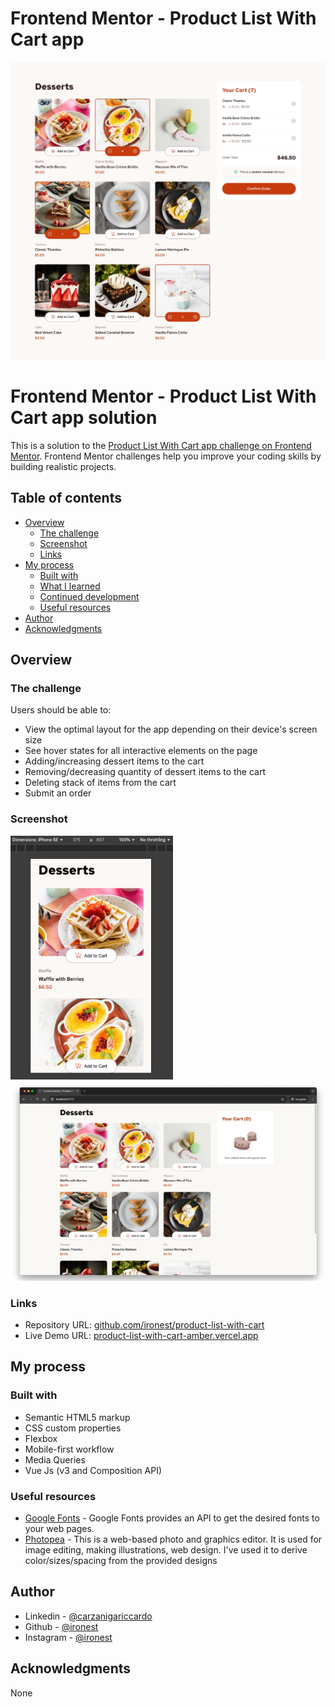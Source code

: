 # Frontend Mentor - Product List With Cart app

![Design preview for the Product List With Cart app coding challenge](./design/desktop-design-selected.jpg)

# Frontend Mentor - Product List With Cart app solution

This is a solution to the [Product List With Cart app challenge on Frontend Mentor](https://www.frontendmentor.io/challenges/product-list-with-cart-5MmqLVAp_d). Frontend Mentor challenges help you improve your coding skills by building realistic projects.

## Table of contents

- [Overview](#overview)
  - [The challenge](#the-challenge)
  - [Screenshot](#screenshot)
  - [Links](#links)
- [My process](#my-process)
  - [Built with](#built-with)
  - [What I learned](#what-i-learned)
  - [Continued development](#continued-development)
  - [Useful resources](#useful-resources)
- [Author](#author)
- [Acknowledgments](#acknowledgments)

## Overview

### The challenge

Users should be able to:

- View the optimal layout for the app depending on their device's screen size
- See hover states for all interactive elements on the page
- Adding/increasing dessert items to the cart
- Removing/decreasing quantity of dessert items to the cart
- Deleting stack of items from the cart
- Submit an order

### Screenshot

[![.//misc/thumb_mobile.png](./misc/thumb_mobile.png)](./misc/mobile.png)
[![.//misc/thumb_desktop.png](./misc/thumb_desktop.png)](./misc/desktop.png)

### Links

- Repository URL: [github.com/ironest/product-list-with-cart](https://github.com/ironest/product-list-with-cart)
- Live Demo URL: [product-list-with-cart-amber.vercel.app](https://product-list-with-cart-amber.vercel.app)

## My process

### Built with

- Semantic HTML5 markup
- CSS custom properties
- Flexbox
- Mobile-first workflow
- Media Queries
- Vue Js (v3 and Composition API)

### Useful resources

- [Google Fonts](https://fonts.google.com/) - Google Fonts provides an API to get the desired fonts to your web pages.
- [Photopea](https://www.photopea.com/) - This is a web-based photo and graphics editor. It is used for image editing, making illustrations, web design. I've used it to derive color/sizes/spacing from the provided designs

## Author

- Linkedin - [@carzanigariccardo](https://www.linkedin.com/in/carzanigariccardo/)
- Github - [@ironest](https://www.github.com/ironest)
- Instagram - [@ironest](https://www.instagram.com/ironest)

## Acknowledgments

None
